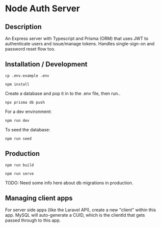# Node Auth Server

## Description
An Express server with Typescript and Prisma (ORM) that uses JWT to authenticate users and issue/manage tokens. Handles single-sign-on and password reset flow too.

## Installation / Development
```
cp .env.example .env
```

```
npm install
```

Create a database and pop it in to the .env file, then run..
```
npx prisma db push
```

For a dev environment:
```
npm run dev
```

To seed the database:
```
npm run seed
```

## Production
```
npm run build
```

```
npm run serve
```
TODO: Need some info here about db migrations in production.

## Managing client apps
For server side apps (like the Laravel API), create a new "client" within this app. MySQL will auto-generate a CUID, which is the clientId that gets passed through to this app.
